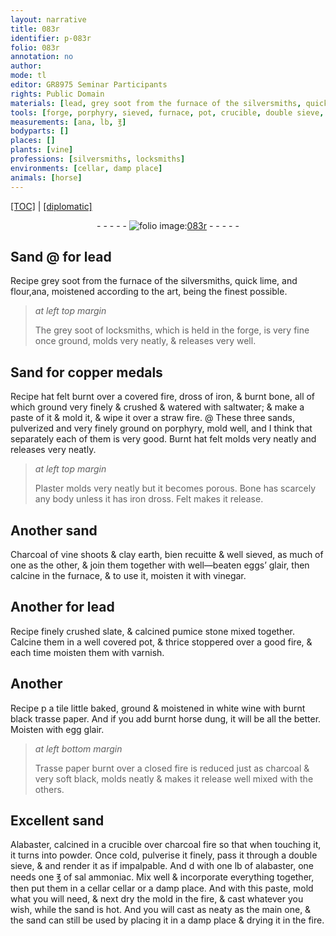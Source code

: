 ```yaml
---
layout: narrative
title: 083r
identifier: p-083r
folio: 083r
annotation: no
author:
mode: tl
editor: GR8975 Seminar Participants
rights: Public Domain
materials: [lead, grey soot from the furnace of the silversmiths, quick lime, grey soot of locksmiths, copper, hat felt burnt, dross of iron, burnt bone, saltwater, straw, porphyry, Burnt hat felt, Plaster, Bone, iron dross, Felt, Charcoal of vine shoots, clay earth, well-beaten eggs’ glair, vinegar, finely crushed slate, calcined pumice stone, varnish, tile little baked, ground, white wine, burnt black trasse paper, burnt horse dung, egg glair, Trasse paper burnt, charcoal, Alabaster, calcined, alabaster, sal ammoniac]
tools: [forge, porphyry, sieved, furnace, pot, crucible, double sieve, mold]
measurements: [ana, lb, ℥]
bodyparts: []
places: []
plants: [vine]
professions: [silversmiths, locksmiths]
environments: [cellar, damp place]
animals: [horse]
---
```


<p><a href="{{ site.baseurl }}/translation/">[TOC]</a> | <a href="{{ site.baseurl }}/texts/p-083r_tc/" target="_blank">[diplomatic]</a></p><div class="folio" align="center">- - - - - <a href="http://gallica.bnf.fr/ark:/12148/btv1b10500001g/f171.item" target="_blank"><img src="https://cu-mkp.github.io/2017-workshop-edition/assets/photo-icon.png" alt="folio image: " style="display:inline-block; margin-bottom:-3px;"/>083r</a> - - - - - </div>  
  

## Sand @ for <span class="m">lead</span>

 
Recipe <span class="m">grey soot from the furnace of the <span class="pro">silversmiths</span></span>, <span class="m">quick lime</span>, and flour,<span class="ms">ana</span>, moistened according to the art, being the finest possible.
 
> *at left top margin*
> 
> 
>   The <span class="m">grey soot of <span class="pro">locksmiths</span></span>, which is held in the <span class="tl">forge</span>, is very fine once ground, molds very neatly, & releases very well.
 
 
  

## Sand for <span class="m">copper</span> medals

 
Recipe <span class="m">hat felt burnt</span> <span class="add">over a covered fire</span>, <span class="m">dross of iron</span>, & <span class="m">burnt bone</span>, all of which ground very finely & crushed & watered with <span class="m">saltwater</span>; & make a paste of it & mold it, & wipe it over a <span class="m">straw</span> fire. <span class="add"> @ These three sands, pulverized and very finely ground on <span class="tl"><span class="m">porphyry</span></span>, mold well, and I think that separately each of them is very good. <span class="m">Burnt hat felt</span> molds very neatly and releases very neatly.</span>
 
> *at left top margin*
> 
> 
>   <span class="m">Plaster</span> molds very neatly but it becomes porous. <span class="m">Bone</span> has scarcely any body unless it has <span class="m">iron dross</span>. <span class="m">Felt</span> makes it release. 
 
 
  

## Another sand

 
 <span class="m">Charcoal of <span class="pa">vine</span> shoots</span> & <span class="m">clay earth</span>, <span class="del">bien recuitte & </span> <span class="add">well</span> <span class="tl">sieved</span>, as much of one as the other, & join them together with <span class="m">well—beaten eggs’ glair</span>, then calcine in the <span class="tl">furnace</span>, & to use it, moisten it with <span class="m">vinegar</span>.
 
 
  

## Another for <span class="m">lead</span>

 
Recipe <span class="m">finely crushed slate</span>, & <span class="m"><span class="del">calcined</span> pumice stone</span> mixed together. Calcine them in a well covered <span class="tl">pot</span>, & thrice stoppered over a good fire, & each time moisten them with <span class="m">varnish</span>.
 
 
  

## Another

 
Recipe <span class="del">p</span> a <span class="m">tile little baked, ground</span> & moistened in <span class="m">white wine</span> with <span class="m">burnt black trasse paper</span>. And if you add <span class="m">burnt <span class="al">horse</span> dung</span>, it will be all the better. Moisten with <span class="m">egg glair</span>.
 
> *at left bottom margin*
> 
> 
>   <span class="m">Trasse paper burnt</span> over a closed fire is reduced just as <span class="m">charcoal</span> & very soft black, molds neatly & makes it release well mixed with the others.
 
 
  

## Excellent sand

 
<span class="m">Alabaster, calcined</span> in a <span class="tl">crucible</span> over <span class="m">charcoal</span> fire so that when touching it, it turns into powder. Once cold, pulverise it finely, pass it through a <span class="tl">double sieve</span>, & and render it as if impalpable. And <span class="del">d</span> with one <span class="ms">lb</span> of <span class="m">alabaster</span>, one needs one <span class="ms">℥</span> of <span class="m">sal ammoniac</span>. Mix well & incorporate everything together, then put them in a <span class="del"><span class="env">cellar</span></span> <span class="env">cellar</span> or a <span class="env">damp place</span>. And with this paste, mold what you will need, & next dry the <span class="tl">mold</span> in the fire, & cast whatever you wish, while the sand is hot. And you will cast as neaty as the main one, & the sand can still be used by placing it in a <span class="env">damp place</span> & drying it in the fire.
 
